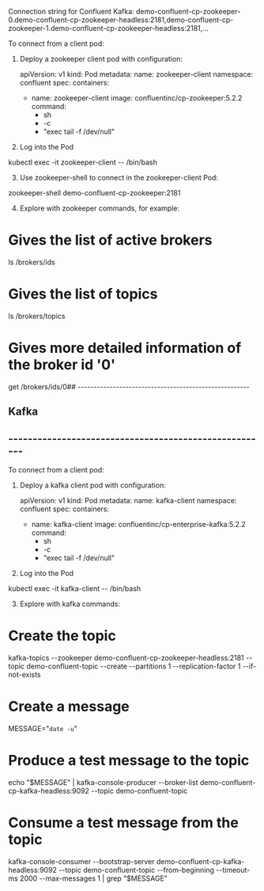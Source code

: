 Connection string for Confluent Kafka:
  demo-confluent-cp-zookeeper-0.demo-confluent-cp-zookeeper-headless:2181,demo-confluent-cp-zookeeper-1.demo-confluent-cp-zookeeper-headless:2181,...

To connect from a client pod:

1. Deploy a zookeeper client pod with configuration:

    apiVersion: v1
    kind: Pod
    metadata:
      name: zookeeper-client
      namespace: confluent
    spec:
      containers:
      - name: zookeeper-client
        image: confluentinc/cp-zookeeper:5.2.2
        command:
          - sh
          - -c
          - "exec tail -f /dev/null"

2. Log into the Pod

  kubectl exec -it zookeeper-client -- /bin/bash

3. Use zookeeper-shell to connect in the zookeeper-client Pod:

  zookeeper-shell demo-confluent-cp-zookeeper:2181

4. Explore with zookeeper commands, for example:

  # Gives the list of active brokers
  ls /brokers/ids

  # Gives the list of topics
  ls /brokers/topics

  # Gives more detailed information of the broker id '0'
  get /brokers/ids/0## ------------------------------------------------------
## Kafka
## ------------------------------------------------------
To connect from a client pod:

1. Deploy a kafka client pod with configuration:

    apiVersion: v1
    kind: Pod
    metadata:
      name: kafka-client
      namespace: confluent
    spec:
      containers:
      - name: kafka-client
        image: confluentinc/cp-enterprise-kafka:5.2.2
        command:
          - sh
          - -c
          - "exec tail -f /dev/null"

2. Log into the Pod

  kubectl exec -it kafka-client -- /bin/bash

3. Explore with kafka commands:

  # Create the topic
  kafka-topics --zookeeper demo-confluent-cp-zookeeper-headless:2181 --topic demo-confluent-topic --create --partitions 1 --replication-factor 1 --if-not-exists

  # Create a message
  MESSAGE="`date -u`"

  # Produce a test message to the topic
  echo "$MESSAGE" | kafka-console-producer --broker-list demo-confluent-cp-kafka-headless:9092 --topic demo-confluent-topic

  # Consume a test message from the topic
  kafka-console-consumer --bootstrap-server demo-confluent-cp-kafka-headless:9092 --topic demo-confluent-topic --from-beginning --timeout-ms 2000 --max-messages 1 | grep "$MESSAGE"
